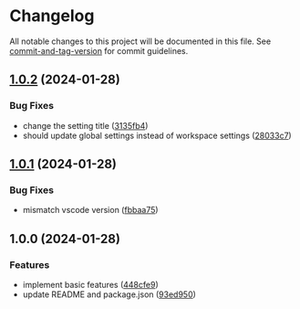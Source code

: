 # Changelog

All notable changes to this project will be documented in this file. See [commit-and-tag-version](https://github.com/absolute-version/commit-and-tag-version) for commit guidelines.

## [1.0.2](https://github.com/Clarkkkk/vscode-auto-light-dark-theme/compare/v1.0.1...v1.0.2) (2024-01-28)


### Bug Fixes

* change the setting title ([3135fb4](https://github.com/Clarkkkk/vscode-auto-light-dark-theme/commit/3135fb4997d28ceb99ddacdc20c2b08118887edc))
* should update global settings instead of workspace settings ([28033c7](https://github.com/Clarkkkk/vscode-auto-light-dark-theme/commit/28033c73bbde0f3d2655646eae4bec7edcc415f7))

## [1.0.1](https://github.com/Clarkkkk/vscode-auto-light-dark-theme/compare/v1.0.0...v1.0.1) (2024-01-28)


### Bug Fixes

* mismatch vscode version ([fbbaa75](https://github.com/Clarkkkk/vscode-auto-light-dark-theme/commit/fbbaa75715d019eebdc60832809a7e5fcce4acf2))

## 1.0.0 (2024-01-28)


### Features

* implement basic features ([448cfe9](https://github.com/Clarkkkk/vscode-auto-light-dark-theme/commit/448cfe9d7700199b640ef07200be7f8de0856969))
* update README and package.json ([93ed950](https://github.com/Clarkkkk/vscode-auto-light-dark-theme/commit/93ed95053b47957c09caa66d72ded22775f19935))
